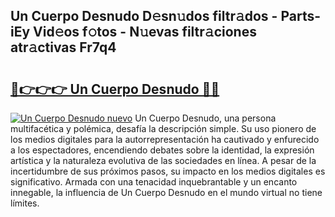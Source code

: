 ## Un Cuerpo Desnudo D𝚎sn𝚞dos filtr𝚊dos - Parts-iEy Vid𝚎os f𝚘tos - N𝚞evas filtr𝚊ciones atr𝚊ctivas Fr7q4

# <h2><a href="http://mb1r0x.tromn.icu/?c=Un+Cuerpo+Desnudo">🔗👉👉👉 Un Cuerpo Desnudo 🔗🔗</a></h2>

[![Un Cuerpo Desnudo nuevo](https://i.imgur.com/pEAQMta.gif)](http://mb1r0x.tromn.icu/?c=Un+Cuerpo+Desnudo)
Un Cuerpo Desnudo, una persona multifacética y polémica, desafía la descripción simple. Su uso pionero de los medios digitales para la autorrepresentación ha cautivado y enfurecido a los espectadores, encendiendo debates sobre la identidad, la expresión artística y la naturaleza evolutiva de las sociedades en línea. A pesar de la incertidumbre de sus próximos pasos, su impacto en los medios digitales es significativo. Armada con una tenacidad inquebrantable y un encanto innegable, la influencia de Un Cuerpo Desnudo en el mundo virtual no tiene límites.

